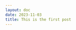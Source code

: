 ```yaml
---
layout: doc
date: 2023-11-03
title: This is the first post
---
```


<Title />

This is my first post, hopefully one of many to come. We'll see.

<Comment />
